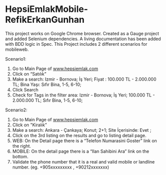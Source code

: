 # HepsiEmlakMobile-RefikErkanGunhan
This project works on Google Chrome browser.
Created as a Gauge project and added Selenium dependencies.
A living documentation has been added with BDD logic in Spec.
This Project includes 2 different scenarios for mobileweb.

Scenario1:
1) Go to Main Page of www.hepsiemlak.com
2) Click on “Satılık”
3) Make a search: Izmir - Bornova; İş Yeri; Fiyat : 100.000 TL - 2.000.000 TL; Bina
Yaşı: Sıfır Bina, 1-5, 6-10;
4) Click Search
5) Check for Tags in the filter area: Izmir - Bornova; İş Yeri; 100.000 TL - 2.000.000 TL;
Sıfır Bina, 1-5, 6-10;

Scenario2:
1) Go to Main Page of www.hepsiemlak.com
2) Click on "Kiralık”
3) Make a search: Ankara - Çankaya; Konut; 2+1; Site İçerisinde: Evet ;
4) Click on the 3rd listing on the results and go to listing detail page.
5) WEB: On the Detail page there is a “Telefon Numarasini Goster” link on the right.
6) MOBILE: On the detail page there is a “Ilan Sahibini Ara” link on the bottom.
7) Validate the phone number that it is a real and valid mobile or landline number. (eg.
+905xxxxxxxxx , +90212xxxxxxx)
